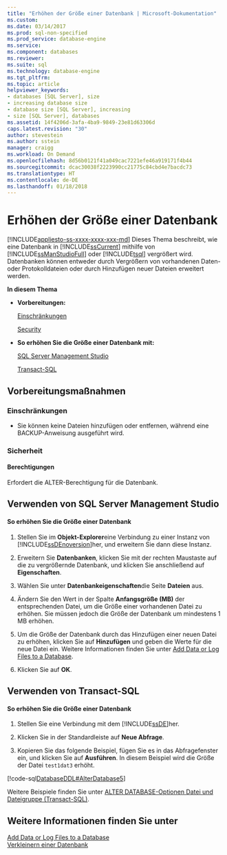 ```yaml
---
title: "Erhöhen der Größe einer Datenbank | Microsoft-Dokumentation"
ms.custom: 
ms.date: 03/14/2017
ms.prod: sql-non-specified
ms.prod_service: database-engine
ms.service: 
ms.component: databases
ms.reviewer: 
ms.suite: sql
ms.technology: database-engine
ms.tgt_pltfrm: 
ms.topic: article
helpviewer_keywords:
- databases [SQL Server], size
- increasing database size
- database size [SQL Server], increasing
- size [SQL Server], databases
ms.assetid: 14f4206d-3afa-4ba9-9849-23e81d63306d
caps.latest.revision: "30"
author: stevestein
ms.author: sstein
manager: craigg
ms.workload: On Demand
ms.openlocfilehash: 8d56b0121f41a049cac7221efe46a919171f4b44
ms.sourcegitcommit: dcac30038f2223990cc21775c84cbd4e7bacdc73
ms.translationtype: HT
ms.contentlocale: de-DE
ms.lasthandoff: 01/18/2018
---
```

# <a name="increase-the-size-of-a-database"></a>Erhöhen der Größe einer Datenbank
[!INCLUDE[appliesto-ss-xxxx-xxxx-xxx-md](../../includes/appliesto-ss-xxxx-xxxx-xxx-md.md)] Dieses Thema beschreibt, wie eine Datenbank in [!INCLUDE[ssCurrent](../../includes/sscurrent-md.md)] mithilfe von [!INCLUDE[ssManStudioFull](../../includes/ssmanstudiofull-md.md)] oder [!INCLUDE[tsql](../../includes/tsql-md.md)] vergrößert wird. Datenbanken können entweder durch Vergrößern von vorhandenen Daten- oder Protokolldateien oder durch Hinzufügen neuer Dateien erweitert werden.  
  
 **In diesem Thema**  
  
-   **Vorbereitungen:**  
  
     [Einschränkungen](#Restrictions)  
  
     [Security](#Security)  
  
-   **So erhöhen Sie die Größe einer Datenbank mit:**  
  
     [SQL Server Management Studio](#SSMSProcedure)  
  
     [Transact-SQL](#TsqlProcedure)  
  
##  <a name="BeforeYouBegin"></a> Vorbereitungsmaßnahmen  
  
###  <a name="Restrictions"></a> Einschränkungen  
  
-   Sie können keine Dateien hinzufügen oder entfernen, während eine BACKUP-Anweisung ausgeführt wird.  
  
###  <a name="Security"></a> Sicherheit  
  
####  <a name="Permissions"></a> Berechtigungen  
 Erfordert die ALTER-Berechtigung für die Datenbank.  
  
##  <a name="SSMSProcedure"></a> Verwenden von SQL Server Management Studio  
  
#### <a name="to-increase-the-size-of-a-database"></a>So erhöhen Sie die Größe einer Datenbank  
  
1.  Stellen Sie im **Objekt-Explorer**eine Verbindung zu einer Instanz von [!INCLUDE[ssDEnoversion](../../includes/ssdenoversion-md.md)]her, und erweitern Sie dann diese Instanz.  
  
2.  Erweitern Sie **Datenbanken**, klicken Sie mit der rechten Maustaste auf die zu vergrößernde Datenbank, und klicken Sie anschließend auf **Eigenschaften**.  
  
3.  Wählen Sie unter **Datenbankeigenschaften**die Seite **Dateien** aus.  
  
4.  Ändern Sie den Wert in der Spalte **Anfangsgröße (MB)** der entsprechenden Datei, um die Größe einer vorhandenen Datei zu erhöhen. Sie müssen jedoch die Größe der Datenbank um mindestens 1 MB erhöhen.  
  
5.  Um die Größe der Datenbank durch das Hinzufügen einer neuen Datei zu erhöhen, klicken Sie auf **Hinzufügen** und geben die Werte für die neue Datei ein. Weitere Informationen finden Sie unter [Add Data or Log Files to a Database](../../relational-databases/databases/add-data-or-log-files-to-a-database.md).  
  
6.  Klicken Sie auf **OK**.  
  
##  <a name="TsqlProcedure"></a> Verwenden von Transact-SQL  
  
#### <a name="to-increase-the-size-of-a-database"></a>So erhöhen Sie die Größe einer Datenbank  
  
1.  Stellen Sie eine Verbindung mit dem [!INCLUDE[ssDE](../../includes/ssde-md.md)]her.  
  
2.  Klicken Sie in der Standardleiste auf **Neue Abfrage**.  
  
3.  Kopieren Sie das folgende Beispiel, fügen Sie es in das Abfragefenster ein, und klicken Sie auf **Ausführen**. In diesem Beispiel wird die Größe der Datei `test1dat3` erhöht.  
  
 [!code-sql[DatabaseDDL#AlterDatabase5](../../relational-databases/databases/codesnippet/tsql/increase-the-size-of-a-d_1.sql)]  
  
 Weitere Beispiele finden Sie unter [ALTER DATABASE-Optionen Datei und Dateigruppe &#40;Transact-SQL&#41;](../../t-sql/statements/alter-database-transact-sql-file-and-filegroup-options.md).  
  
## <a name="see-also"></a>Weitere Informationen finden Sie unter  
 [Add Data or Log Files to a Database](../../relational-databases/databases/add-data-or-log-files-to-a-database.md)   
 [Verkleinern einer Datenbank](../../relational-databases/databases/shrink-a-database.md)  
  
  
